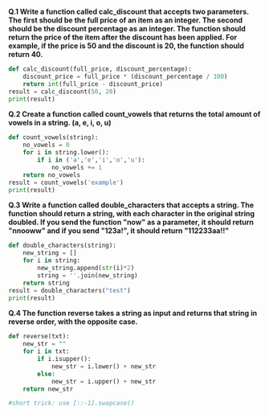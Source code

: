 **Q.1 Write a function called calc_discount that accepts two parameters. The first should be the full price of an item as an integer. The second should be the discount percentage as an integer.
The function should return the price of the item after the discount has been applied. For example, if the price is 50 and the discount is 20, the function should return 40.**
```python
def calc_discount(full_price, discount_percentage):
	discount_price = full_price * (discount_percentage / 100)
	return int(full_price - discount_price)
result = calc_discount(50, 20)
print(result)
```
**Q.2 Create a function called count_vowels that returns the total amount of vowels in a string. (a, e, i, o, u)**
```python
def count_vowels(string):
	no_vowels = 0
	for i in string.lower():
		if i in ('a','e','i','o','u'):
			no_vowels += 1
	return no_vowels
result = count_vowels('example')
print(result)
```
**Q.3 Write a function called double_characters that accepts a string. The function should return a string, with each character in the original string doubled.
If you send the function "now" as a parameter, it should return "nnooww" and if you send "123a!", it should return "112233aa!!"**
```python
def double_characters(string):
	new_string = []
	for i in string:
		new_string.append(str(i)*2)
		string = ''.join(new_string)
	return string
result = double_characters("test")
print(result)
```

**Q.4 The function reverse takes a string as input and returns that string in reverse order, with the opposite case.**
```python
def reverse(txt):
	new_str = ""
	for i in txt:
		if i.isupper():
			new_str = i.lower() + new_str
		else:
			new_str = i.upper() + new_str
	return new_str

#short trick: use [::-1].swapcase()
```